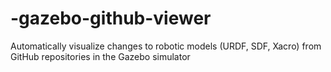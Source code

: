 # -gazebo-github-viewer
Automatically visualize changes to robotic models (URDF, SDF, Xacro) from GitHub repositories in the Gazebo simulator

